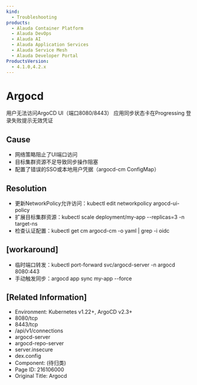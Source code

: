 ```yaml
---
kind:
  - Troubleshooting
products:
  - Alauda Container Platform
  - Alauda DevOps
  - Alauda AI
  - Alauda Application Services
  - Alauda Service Mesh
  - Alauda Developer Portal
ProductsVersion:
  - 4.1.0,4.2.x
---
```

<!-- A type of document that involves encountering a fault, diagnosing it, performing root cause analysis, and providing solutions. -->

# Argocd

用户无法访问ArgoCD UI（端口8080/8443） 应用同步状态卡在Progressing 登录失败提示无效凭证

## Cause
- 网络策略阻止了UI端口访问
- 目标集群资源不足导致同步操作阻塞
- 配置了错误的SSO或本地用户凭据（argocd-cm ConfigMap）

## Resolution
- 更新NetworkPolicy允许访问：kubectl edit networkpolicy argocd-ui-policy
- 扩展目标集群资源：kubectl scale deployment/my-app --replicas=3 -n target-ns
- 检查认证配置：kubectl get cm argocd-cm -o yaml | grep -i oidc

## [workaround]
- 临时端口转发：kubectl port-forward svc/argocd-server -n argocd 8080:443
- 手动触发同步：argocd app sync my-app --force

## [Related Information]
- Environment: Kubernetes v1.22+, ArgoCD v2.3+
- 8080/tcp
- 8443/tcp
- /api/v1/connections
- argocd-server
- argocd-repo-server
- server.insecure
- dex.config
- Component: (待归类)
- Page ID: 216106000
- Original Title: Argocd
